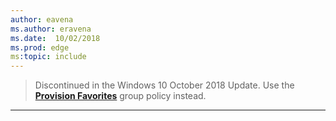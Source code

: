 ```yaml
---
author: eavena
ms.author: eravena
ms.date:  10/02/2018
ms.prod: edge
ms:topic: include
---
```


<!-- ## Configure Favorites -->
>Discontinued in the Windows 10 October 2018 Update. Use the **[Provision Favorites](../available-policies.md#provision-favorites)** group policy instead.

<hr>
